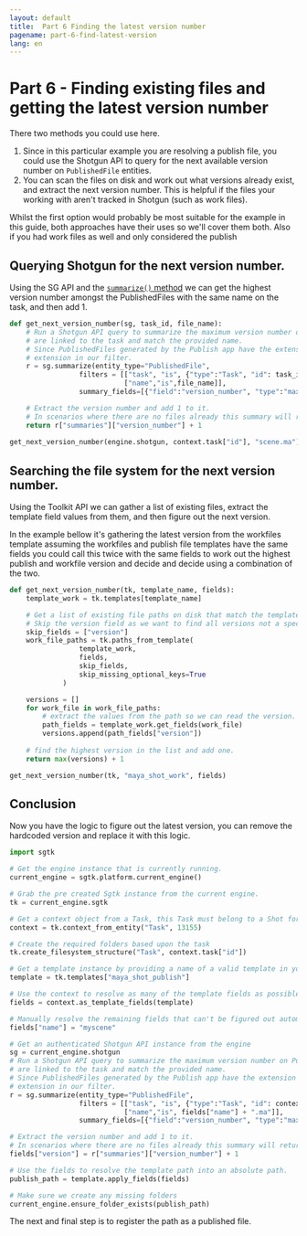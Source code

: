 ```yaml
---
layout: default
title:  Part 6 Finding the latest version number
pagename: part-6-find-latest-version
lang: en
---
```


# Part 6 - Finding existing files and getting the latest version number

There two methods you could use here. 

1. Since in this particular example you are resolving a publish file, you could use the Shotgun API to query for the
next available version number on `PublishedFile` entities.
2. You can scan the files on disk and work out what versions already exist, and extract the next version number. 
This is helpful if the files your working with aren't tracked in Shotgun (such as work files).

Whilst the first option would probably be most suitable for the example in this guide, both approaches have their uses so we'll cover them both.
Also if you had work files as well and only considered the publish 

## Querying Shotgun for the next version number.

Using the SG API and the [`summarize()` method](https://developer.shotgunsoftware.com/python-api/reference.html#shotgun_api3.shotgun.Shotgun.summarize) we can get the highest version number amongst 
the PublishedFiles with the same name on the task, and then add 1.

```python
def get_next_version_number(sg, task_id, file_name):
    # Run a Shotgun API query to summarize the maximum version number on PublishedFiles that
    # are linked to the task and match the provided name.
    # Since PublishedFiles generated by the Publish app have the extension on the end of the name we need to add the
    # extension in our filter.
    r = sg.summarize(entity_type="PublishedFile",
                 filters = [["task", "is", {"type":"Task", "id": task_id}],
                            ["name","is",file_name]],
                 summary_fields=[{"field":"version_number", "type":"maximum"}])

    # Extract the version number and add 1 to it.
    # In scenarios where there are no files already this summary will return 0.
    return r["summaries"]["version_number"] + 1
    
get_next_version_number(engine.shotgun, context.task["id"], "scene.ma")
```

## Searching the file system for the next version number.

Using the Toolkit API we can gather a list of existing files, extract the template field values from them,
and then figure out the next version. 

In the example bellow it's gathering the latest version from the workfiles template
assuming the workfiles and publish file templates have the same fields you could call this twice with the same fields
to work out the highest publish and workfile version and decide and decide using a combination of the two.

```python
def get_next_version_number(tk, template_name, fields):
    template_work = tk.templates[template_name]

    # Get a list of existing file paths on disk that match the template and provided fields
    # Skip the version field as we want to find all versions not a specific version.
    skip_fields = ["version"]
    work_file_paths = tk.paths_from_template(
                 template_work,
                 fields,
                 skip_fields,
                 skip_missing_optional_keys=True
             )

    versions = []
    for work_file in work_file_paths:
        # extract the values from the path so we can read the version.
        path_fields = template_work.get_fields(work_file)
        versions.append(path_fields["version"])
    
    # find the highest version in the list and add one.
    return max(versions) + 1

get_next_version_number(tk, "maya_shot_work", fields)
```

## Conclusion

Now you have the logic to figure out the latest version, you can remove the hardcoded version and replace it with this logic.

```python
import sgtk

# Get the engine instance that is currently running.
current_engine = sgtk.platform.current_engine()

# Grab the pre created Sgtk instance from the current engine.
tk = current_engine.sgtk

# Get a context object from a Task, this Task must belong to a Shot for the future steps to work. 
context = tk.context_from_entity("Task", 13155)

# Create the required folders based upon the task
tk.create_filesystem_structure("Task", context.task["id"])

# Get a template instance by providing a name of a valid template in your config's templates.yml
template = tk.templates["maya_shot_publish"]

# Use the context to resolve as many of the template fields as possible.
fields = context.as_template_fields(template)

# Manually resolve the remaining fields that can't be figured out automatically from context.
fields["name"] = "myscene"

# Get an authenticated Shotgun API instance from the engine
sg = current_engine.shotgun
# Run a Shotgun API query to summarize the maximum version number on PublishedFiles that
# are linked to the task and match the provided name.
# Since PublishedFiles generated by the Publish app have the extension on the end of the name we need to add the
# extension in our filter.
r = sg.summarize(entity_type="PublishedFile",
                 filters = [["task", "is", {"type":"Task", "id": context.task["id"]}],
                            ["name","is", fields["name"] + ".ma"]],
                 summary_fields=[{"field":"version_number", "type":"maximum"}])

# Extract the version number and add 1 to it.
# In scenarios where there are no files already this summary will return 0.
fields["version"] = r["summaries"]["version_number"] + 1

# Use the fields to resolve the template path into an absolute path.
publish_path = template.apply_fields(fields)

# Make sure we create any missing folders
current_engine.ensure_folder_exists(publish_path)
```

The next and final step is to register the path as a published file.